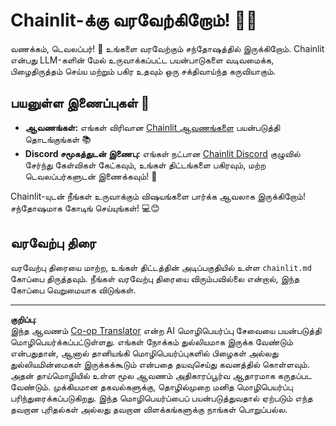 <!--
CO_OP_TRANSLATOR_METADATA:
{
  "original_hash": "c49526c7abc56b0b5f1e835c1739f18e",
  "translation_date": "2025-10-11T12:48:46+00:00",
  "source_file": "Module08/chainlit.md",
  "language_code": "ta"
}
-->
# Chainlit-க்கு வரவேற்கிறோம்! 🚀🤖

வணக்கம், டெவலப்பர்! 👋 உங்களை வரவேற்கும் சந்தோஷத்தில் இருக்கிறோம். Chainlit என்பது LLM-களின் மேல் உருவாக்கப்பட்ட பயன்பாடுகளை வடிவமைக்க, பிழைதிருத்தம் செய்ய மற்றும் பகிர உதவும் ஒரு சக்திவாய்ந்த கருவியாகும்.

## பயனுள்ள இணைப்புகள் 🔗

- **ஆவணங்கள்:** எங்கள் விரிவான [Chainlit ஆவணங்களை](https://docs.chainlit.io) பயன்படுத்தி தொடங்குங்கள் 📚
- **Discord சமூகத்துடன் இணைபு:** எங்கள் நட்பான [Chainlit Discord](https://discord.gg/k73SQ3FyUh) குழுவில் சேர்ந்து கேள்விகள் கேட்கவும், உங்கள் திட்டங்களை பகிரவும், மற்ற டெவலப்பர்களுடன் இணைக்கவும்! 💬

Chainlit-யுடன் நீங்கள் உருவாக்கும் விஷயங்களை பார்க்க ஆவலாக இருக்கிறோம்! சந்தோஷமாக கோடிங் செய்யுங்கள்! 💻😊

## வரவேற்பு திரை

வரவேற்பு திரையை மாற்ற, உங்கள் திட்டத்தின் அடிப்பகுதியில் உள்ள `chainlit.md` கோப்பை திருத்தவும். நீங்கள் வரவேற்பு திரையை விரும்பவில்லை என்றால், இந்த கோப்பை வெறுமையாக விடுங்கள்.

---

**குறிப்பு**:  
இந்த ஆவணம் [Co-op Translator](https://github.com/Azure/co-op-translator) என்ற AI மொழிபெயர்ப்பு சேவையை பயன்படுத்தி மொழிபெயர்க்கப்பட்டுள்ளது. எங்கள் நோக்கம் துல்லியமாக இருக்க வேண்டும் என்பதுதான், ஆனால் தானியங்கி மொழிபெயர்ப்புகளில் பிழைகள் அல்லது துல்லியமின்மைகள் இருக்கக்கூடும் என்பதை தயவுசெய்து கவனத்தில் கொள்ளவும். அதன் தாய்மொழியில் உள்ள மூல ஆவணம் அதிகாரப்பூர்வ ஆதாரமாக கருதப்பட வேண்டும். முக்கியமான தகவல்களுக்கு, தொழில்முறை மனித மொழிபெயர்ப்பு பரிந்துரைக்கப்படுகிறது. இந்த மொழிபெயர்ப்பைப் பயன்படுத்துவதால் ஏற்படும் எந்த தவறான புரிதல்கள் அல்லது தவறான விளக்கங்களுக்கு நாங்கள் பொறுப்பல்ல.